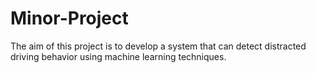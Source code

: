 # Minor-Project
The aim of this project is to develop a system that can detect distracted driving behavior using machine learning techniques.
